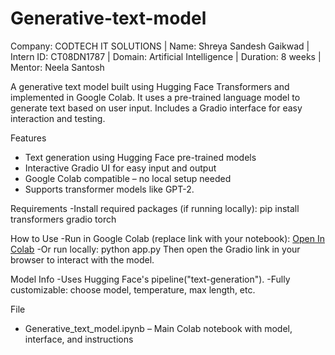 # Generative-text-model
Company: CODTECH IT SOLUTIONS |
Name: Shreya Sandesh Gaikwad |
Intern ID: CT08DN1787 |
Domain: Artificial Intelligence |
Duration: 8 weeks |
Mentor: Neela Santosh

A generative text model built using Hugging Face Transformers and implemented in Google Colab. It uses a pre-trained language model to generate text based on user input. Includes a Gradio interface for easy interaction and testing.

Features
- Text generation using Hugging Face pre-trained models
- Interactive Gradio UI for easy input and output
- Google Colab compatible – no local setup needed
- Supports transformer models like GPT-2.
  
Requirements
-Install required packages (if running locally): pip install transformers gradio torch

How to Use
-Run in Google Colab (replace link with your notebook): [Open In Colab](https://colab.research.google.com)
-Or run locally: python app.py
Then open the Gradio link in your browser to interact with the model.

Model Info
-Uses Hugging Face's pipeline("text-generation").
-Fully customizable: choose model, temperature, max length, etc.

File
- Generative_text_model.ipynb – Main Colab notebook with model, interface, and instructions


